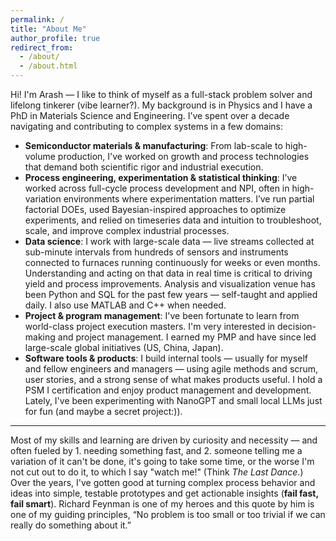 ```yaml
---
permalink: /
title: "About Me"
author_profile: true
redirect_from: 
  - /about/
  - /about.html
---
```


Hi! I'm Arash — I like to think of myself as a full-stack problem solver and lifelong tinkerer (vibe learner?). My background is in Physics and I have a PhD in Materials Science and Engineering. I’ve spent over a decade navigating and contributing to complex systems in a few domains:

- **Semiconductor materials & manufacturing**: From lab-scale to high-volume production, I've worked on growth and process technologies that demand both scientific rigor and industrial execution.
- **Process engineering, experimentation & statistical thinking**: I’ve worked across full-cycle process development and NPI, often in high-variation environments where experimentation matters. I’ve run partial factorial DOEs, used Bayesian-inspired approaches to optimize experiments, and relied on timeseries data and intuition to troubleshoot, scale, and improve complex industrial processes.
- **Data science**: I work with large-scale data — live streams collected at sub-minute intervals from hundreds of sensors and instruments connected to furnaces running continuously for weeks or even months. Understanding and acting on that data in real time is critical to driving yield and process improvements. Analysis and visualization venue has been Python and SQL for the past few years — self-taught and applied daily. I also use MATLAB and C++ when needed.
- **Project & program management**: I've been fortunate to learn from world-class project execution masters. I'm very interested in decision-making and project management. I earned my PMP and have since led large-scale global initiatives (US, China, Japan).
- **Software tools & products**: I build internal tools — usually for myself and fellow engineers and managers — using agile methods and scrum, user stories, and a strong sense of what makes products useful. I hold a PSM I certification and enjoy product management and development. Lately, I've been experimenting with NanoGPT and small local LLMs just for fun (and maybe a secret project:)). 

---

Most of my skills and learning are driven by curiosity and necessity — and often fueled by 1. needing something fast, and 2. someone telling me a variation of it can't be done, it's going to take some time, or the worse I'm not cut out to do it, to which I say "watch me!" (Think *The Last Dance*.) Over the years, I've gotten good at turning complex process behavior and ideas into simple, testable prototypes and get actionable insights (**fail fast, fail smart**). Richard Feynman is one of my heroes and this quote by him is one of my guiding principles, “No problem is too small or too trivial if we can really do something about it.”


